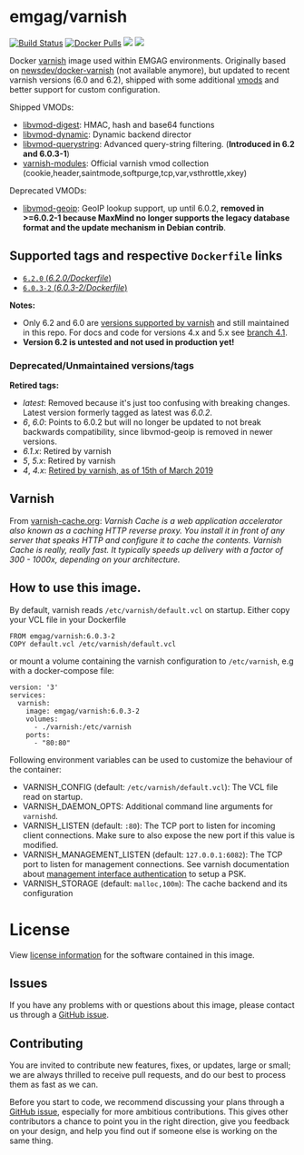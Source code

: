 # emgag/varnish

[![Build Status](https://api.travis-ci.org/emgag/docker-varnish.svg?branch=master)](https://travis-ci.org/emgag/docker-varnish)
[![Docker Pulls](https://img.shields.io/docker/pulls/emgag/varnish.svg)](https://hub.docker.com/r/emgag/varnish)
[![](https://images.microbadger.com/badges/image/emgag/varnish:6.0.3-2.svg)](https://microbadger.com/images/emgag/varnish:6.0.3-2 "Get your own image badge on microbadger.com")
[![](https://images.microbadger.com/badges/version/emgag/varnish:6.0.3-2.svg)](https://microbadger.com/images/emgag/varnish:6.0.3-2 "Get your own version badge on microbadger.com")

Docker [varnish](http://varnish-cache.org/) image used within EMGAG environments. Originally based on [newsdev/docker-varnish](https://github.com/newsdev) (not available anymore), but updated to recent varnish versions (6.0 and 6.2), shipped with some additional [vmods](http://varnish-cache.org/vmods/#vmods) and better support for custom configuration.

Shipped VMODs:
* [libvmod-digest](https://github.com/varnish/libvmod-digest): HMAC, hash and base64 functions
* [libvmod-dynamic](https://github.com/nigoroll/libvmod-dynamic): Dynamic backend director
* [libvmod-querystring](https://github.com/Dridi/libvmod-querystring): Advanced query-string filtering. (**Introduced in 6.2 and 6.0.3-1**)
* [varnish-modules](https://github.com/varnish/varnish-modules): Official varnish vmod collection (cookie,header,saintmode,softpurge,tcp,var,vsthrottle,xkey)

Deprecated VMODs:

* [libvmod-geoip](https://github.com/varnish/libvmod-geoip): GeoIP lookup support, up until 6.0.2, **removed in >=6.0.2-1 because MaxMind no longer supports the legacy database format and the update mechanism in Debian contrib**. 

## Supported tags and respective `Dockerfile` links

- [`6.2.0` (*6.2.0/Dockerfile*)](https://github.com/emgag/docker-varnish/blob/master/6.2/Dockerfile)
- [`6.0.3-2` (*6.0.3-2/Dockerfile*)](https://github.com/emgag/docker-varnish/blob/master/6.0/Dockerfile)

**Notes:** 
* Only 6.2 and 6.0 are [versions supported by varnish](https://varnish-cache.org/releases/index.html) and still maintained in this repo. For docs and code for versions 4.x and 5.x see [branch 4.1](https://github.com/emgag/docker-varnish/tree/4.1).
* **Version 6.2 is untested and not used in production yet!**

### Deprecated/Unmaintained versions/tags

**Retired tags:**

- *latest*: Removed because it's just too confusing with breaking changes. Latest version formerly tagged as latest was *6.0.2*.
- *6*, *6.0*: Points to 6.0.2 but will no longer be updated to not break backwards compatibility, since libvmod-geoip is removed in newer versions.
- *6.1.x*: Retired by varnish 
- *5*, *5.x*: Retired by varnish
- *4*, *4.x*:  [Retired by varnish, as of 15th of March 2019](https://varnish-cache.org/lists/pipermail/varnish-announce/2018-December/000732.html)

## Varnish

From [varnish-cache.org](https://varnish-cache.org/intro/index.html): _Varnish Cache is a web application accelerator also known as a caching HTTP reverse proxy. You install it in front of any server that speaks HTTP and configure it to cache the contents. Varnish Cache is really, really fast. It typically speeds up delivery with a factor of 300 - 1000x, depending on your architecture._

## How to use this image.

By default, varnish reads `/etc/varnish/default.vcl` on startup. Either copy your VCL file in your Dockerfile  
  
```
FROM emgag/varnish:6.0.3-2
COPY default.vcl /etc/varnish/default.vcl
```

or mount a volume containing the varnish configuration to `/etc/varnish`, e.g with a docker-compose file:

```
version: '3'
services:
  varnish:
    image: emgag/varnish:6.0.3-2
    volumes:
      - ./varnish:/etc/varnish
    ports:
      - "80:80"
```

Following environment variables can be used to customize the behaviour of the container:
* VARNISH_CONFIG (default: `/etc/varnish/default.vcl`): The VCL file read on startup.
* VARNISH_DAEMON_OPTS: Additional command line arguments for `varnishd`.
* VARNISH_LISTEN (default: `:80`): The TCP port to listen for incoming client connections. Make sure to also expose the new port if this value is modified.
* VARNISH_MANAGEMENT_LISTEN (default: `127.0.0.1:6082`): The TCP port to listen for management connections. See varnish documentation about [management interface authentication](https://varnish-cache.org/docs/trunk/users-guide/run_security.html) to setup a PSK.  
* VARNISH_STORAGE (default: `malloc,100m`): The cache backend and its configuration 

# License

View [license information](https://github.com/emgag/docker-varnish/blob/master/LICENSE) for the software contained in this image.

## Issues

If you have any problems with or questions about this image, please contact us through a [GitHub issue](https://github.com/emgag/docker-varnish/issues).

## Contributing

You are invited to contribute new features, fixes, or updates, large or small; we are always thrilled to receive pull requests, and do our best to process them as fast as we can.

Before you start to code, we recommend discussing your plans through a [GitHub issue](https://github.com/emgag/docker-varnish/issues), especially for more ambitious contributions. This gives other contributors a chance to point you in the right direction, give you feedback on your design, and help you find out if someone else is working on the same thing.
